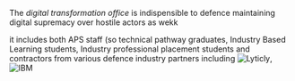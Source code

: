 The _digital transformation office_ is indispensible to defence maintaining digital supremacy over hostile actors as wekk

it includes both APS staff (so technical pathway graduates, Industry Based Learning students, Industry professional placement students and contractors from various defence industry partners including ![Lyticly](https://www.lyticly.com/), ![IBM](https://www.ibm.com/au-en)

